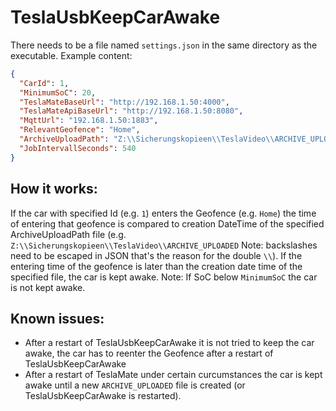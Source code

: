 # TeslaUsbKeepCarAwake
There needs to be a file named `settings.json` in the same directory as the executable.
Example content:

```JSON
{
  "CarId": 1,
  "MinimumSoC": 20,
  "TeslaMateBaseUrl": "http://192.168.1.50:4000",
  "TeslaMateApiBaseUrl": "http://192.168.1.50:8080",
  "MqttUrl": "192.168.1.50:1883",
  "RelevantGeofence": "Home",
  "ArchiveUploadPath": "Z:\\Sicherungskopieen\\TeslaVideo\\ARCHIVE_UPLOADED",
  "JobIntervallSeconds": 540
}
```

## How it works:
If the car with specified Id (e.g. `1`) enters the Geofence (e.g. `Home`) the time of entering that geofence is compared to creation DateTime of the specified ArchiveUploadPath file (e.g. `Z:\\Sicherungskopieen\\TeslaVideo\\ARCHIVE_UPLOADED` Note: backslashes need to be escaped in JSON that's the reason for the double `\\`). If the entering time of the geofence is later than the creation date time of the specified file, the car is kept awake. Note: If SoC below `MinimumSoC` the car is not kept awake.
## Known issues:
* After a restart of TeslaUsbKeepCarAwake it is not tried to keep the car awake, the car has to reenter the Geofence after a restart of TeslaUsbKeepCarAwake
* After a restart of TeslaMate under certain curcumstances the car is kept awake until a new `ARCHIVE_UPLOADED` file is created (or TeslaUsbKeepCarAwake is restarted).